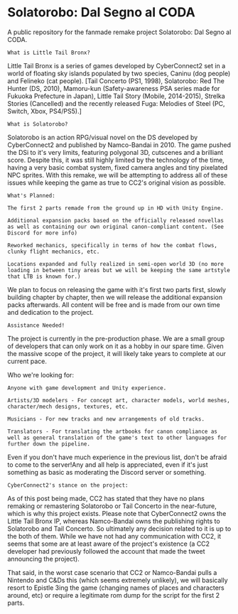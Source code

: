 # Solatorobo: Dal Segno al CODA
A public repository for the fanmade remake project Solatorobo: Dal Segno al CODA.


    What is Little Tail Bronx?

Little Tail Bronx is a series of games developed by CyberConnect2 set in a world of floating sky islands populated by two species, Caninu (dog people) and Felineko (cat people). [Tail Concerto (PS1, 1998), Solatorobo: Red The Hunter (DS, 2010), Mamoru-kun (Safety-awareness PSA series made for Fukuoka Prefecture in Japan), Little Tail Story (Mobile, 2014-2015), Strelka Stories (Cancelled) and the recently released Fuga: Melodies of Steel (PC, Switch, Xbox, PS4/PS5).]

    What is Solatorobo?

Solatorobo is an action RPG/visual novel on the DS developed by CyberConnect2 and published by Namco-Bandai in 2010. The game pushed the DSi to it's very limits, featuring polygonal 3D, cutscenes and a brilliant score. Despite this, it was still highly limited by the technology of the time, having a very basic combat system, fixed camera angles and tiny pixelated NPC sprites. With this remake, we will be attempting to address all of these issues while keeping the game as true to CC2's original vision as possible.

    What's Planned:

    The first 2 parts remade from the ground up in HD with Unity Engine.

    Additional expansion packs based on the officially released novellas as well as containing our own original canon-compliant content. (See Discord for more info)

    Reworked mechanics, specifically in terms of how the combat flows, clunky flight mechanics, etc.

    Locations expanded and fully realized in semi-open world 3D (no more loading in between tiny areas but we will be keeping the same artstyle that LTB is known for.)

We plan to focus on releasing the game with it's first two parts first, slowly building chapter by chapter, then we will release the additional expansion packs afterwards. All content will be free and is made from our own time and dedication to the project.

    Assistance Needed!

The project is currently in the pre-production phase. We are a small group of developers that can only work on it as a hobby in our spare time. Given the massive scope of the project, it will likely take years to complete at our current pace.

Who we're looking for:

    Anyone with game development and Unity experience.

    Artists/3D modelers - For concept art, character models, world meshes, character/mech designs, textures, etc.

    Musicians - For new tracks and new arrangements of old tracks.

    Translators - For translating the artbooks for canon compliance as well as general translation of the game's text to other languages for further down the pipeline.

Even if you don't have much experience in the previous list, don't be afraid to come to the server!Any and all help is appreciated, even if it's just something as basic as moderating the Discord server or something.

    CyberConnect2's stance on the project:

As of this post being made, CC2 has stated that they have no plans remaking or remastering Solatorobo or Tail Concerto in the near-future, which is why this project exists. Please note that CyberConnect2 owns the Little Tail Bronx IP, whereas Namco-Bandai owns the publishing rights to Solatorobo and Tail Concerto. So ultimately any decision related to it is up to the both of them. While we have not had any communication with CC2, it seems that some are at least aware of the project's existence (a CC2 developer had previously followed the account that made the tweet announcing the project).

That said, in the worst case scenario that CC2 or Namco-Bandai pulls a Nintendo and C&Ds this (which seems extremely unlikely), we will basically resort to Epistle 3ing the game (changing names of places and characters around, etc) or require a legitimate rom dump for the script for the first 2 parts.

